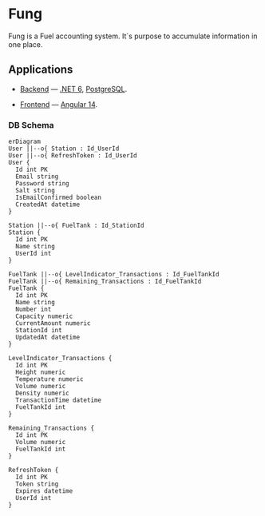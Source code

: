 # Fung
Fung is a Fuel accounting system. It`s purpose to accumulate information in one place.

## Applications

- [Backend](./backend) — [.NET 6](https://www.c-sharpcorner.com/article/what-is-new-in-net-6-0/), [PostgreSQL](https://www.postgresql.org).

- [Frontend](./frontend) — [Angular 14](https://angular.io/).

### DB Schema

```mermaid
erDiagram
User ||--o{ Station : Id_UserId
User ||--o{ RefreshToken : Id_UserId
User {
  Id int PK
  Email string
  Password string
  Salt string
  IsEmailConfirmed boolean
  CreatedAt datetime
}

Station ||--o{ FuelTank : Id_StationId
Station {
  Id int PK
  Name string
  UserId int 
}

FuelTank ||--o{ LevelIndicator_Transactions : Id_FuelTankId
FuelTank ||--o{ Remaining_Transactions : Id_FuelTankId
FuelTank {
  Id int PK
  Name string
  Number int
  Capacity numeric
  CurrentAmount numeric
  StationId int
  UpdatedAt datetime
}

LevelIndicator_Transactions {
  Id int PK
  Height numeric
  Temperature numeric
  Volume numeric
  Density numeric
  TransactionTime datetime
  FuelTankId int
}

Remaining_Transactions {
  Id int PK
  Volume numeric
  FuelTankId int
}

RefreshToken {
  Id int PK
  Token string
  Expires datetime
  UserId int
}
```
